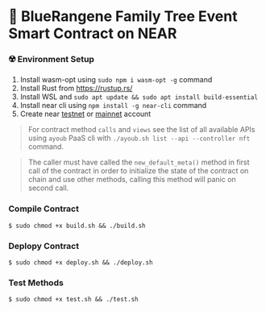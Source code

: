 
# 🧧 BlueRangene Family Tree Event Smart Contract on NEAR

### ☢️ Environment Setup

1. Install wasm-opt using ```sudo npm i wasm-opt -g``` command
2. Install Rust from https://rustup.rs/
3. Install WSL and ```sudo apt update && sudo apt install build-essential```
4. Install near cli using ```npm install -g near-cli``` command
5. Create near [testnet](https://wallet.testnet.near.org/) or [mainnet](https://wallet.near.org/) account

> For contract method `calls` and `views` see the list of all available APIs using `ayoub` PaaS cli with `./ayoub.sh list --api --controller nft` command.

> The caller must have called the `new_default_meta()` method in first call of the contract in order to initialize the state of the contract on chain and use other methods, calling this method will panic on second call.

### Compile Contract
```
$ sudo chmod +x build.sh && ./build.sh 
```

### Deplopy Contract
```
$ sudo chmod +x deploy.sh && ./deploy.sh
```

### Test Methods
```
$ sudo chmod +x test.sh && ./test.sh
```